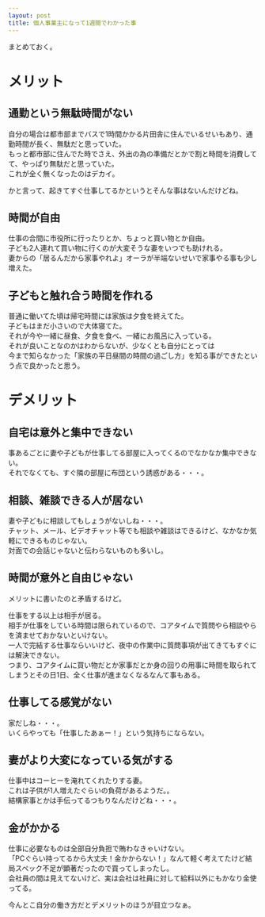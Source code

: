 ```yaml
---
layout: post
title: 個人事業主になって1週間でわかった事
---
```


まとめておく。

# メリット

## 通勤という無駄時間がない

自分の場合は都市部までバスで1時間かかる片田舎に住んでいるせいもあり、通勤時間が長く、無駄だと思っていた。  
もっと都市部に住んでた時でさえ、外出の為の準備だとかで割と時間を消費してて、やっぱり無駄だと思っていた。  
これが全く無くなったのはデカイ。  

かと言って、起きてすぐ仕事してるかというとそんな事はないんだけどね。

## 時間が自由

仕事の合間に市役所に行ったりとか、ちょっと買い物とか自由。  
子ども2人連れて買い物に行くのが大変そうな妻をいつでも助けれる。  
妻からの「居るんだから家事やれよ」オーラが半端ないせいで家事やる事も少し増えた。

## 子どもと触れ合う時間を作れる

普通に働いてた頃は帰宅時間には家族は夕食を終えてた。  
子どもはまだ小さいので大体寝てた。  
それが今や一緒に昼食、夕食を食べ、一緒にお風呂に入っている。  
それが良いことなのかはわからないが、少なくとも自分にとっては  
今まで知らなかった「家族の平日昼間の時間の過ごし方」を知る事ができたという点で良かったと思う。

# デメリット

## 自宅は意外と集中できない

事あるごとに妻や子どもが仕事してる部屋に入ってくるのでなかなか集中できない。  
それでなくても、すぐ隣の部屋に布団という誘惑がある・・・。  

## 相談、雑談できる人が居ない

妻や子どもに相談してもしょうがないしね・・・。  
チャット、メール、ビデオチャット等でも相談や雑談はできるけど、なかなか気軽にできるものじゃない。  
対面での会話じゃないと伝わらないものも多いし。

## 時間が意外と自由じゃない

メリットに書いたのと矛盾するけど。  

仕事をする以上は相手が居る。  
相手が仕事をしている時間は限られているので、コアタイムで質問やら相談やらを済ませておかないといけない。  
一人で完結する仕事ならいいけど、夜中の作業中に質問事項が出てきてもすぐには解決できない。  
つまり、コアタイムに買い物だとか家事だとか身の回りの用事に時間を取られてしまうとその日1日、全く仕事が進まなくなるなんて事もある。

## 仕事してる感覚がない

家だしね・・・。  
いくらやっても「仕事したあぁー！」という気持ちにならない。  

## 妻がより大変になっている気がする

仕事中はコーヒーを淹れてくれたりする妻。  
これは子供が1人増えたぐらいの負荷があるようだ。。  
結構家事とかは手伝ってるつもりなんだけどね・・・。

## 金がかかる

仕事に必要なものは全部自分負担で賄わなきゃいけない。  
「PCぐらい持ってるから大丈夫！金かからない！」なんて軽く考えてたけど結局スペック不足が顕著だったので買ってしまったし。  
会社員の間は見えてないけど、実は会社は社員に対して給料以外にもかなり金使ってる。




今んとこ自分の働き方だとデメリットのほうが目立つなぁ。
